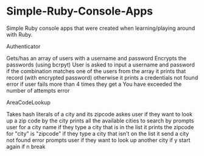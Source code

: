 # Simple-Ruby-Console-Apps

Simple Ruby console apps that were created when learning/playing around with Ruby.

Authenticator

Gets/has an array of users with a username and password
Encrypts the passwords (using bcrpyt)
User is asked to input a username and password
  if the combination matches one of the users from the array it prints that record (with encrypted password)
  otherwise it prints a credentials not found error
  if user fails more than 4 times they get a You have exceeded the number of attempts error
 
AreaCodeLookup

Takes hash literals of a city and its zipcode
askes user if they want to look up a zip code by the city
prints all the available cities to search by
prompts user for a city name
  if they type a city that is in the list it prints the zipcode for "city" is "zipcode" 
  if they type a city that isn't on the list it send a city not found error
prompts user if they want to look up another city 
  if y start again
  if n break
  
